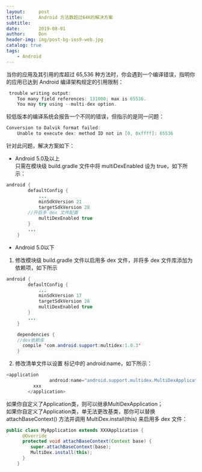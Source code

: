 ```yaml
---
layout:     post
title:      Android 方法数超过64K的解决方案
subtitle:   
date:       2019-08-01
author:     Don
header-img: img/post-bg-ios9-web.jpg
catalog: true
tags:
    - Android
---
```


当你的应用及其引用的库超过 65,536 种方法时，你会遇到一个编译错误，指明你的应用已达到 Android 编译架构规定的引用限制：  
```java
 trouble writing output:
    Too many field references: 131000; max is 65536.
    You may try using --multi-dex option.
```

较低版本的编译系统会报告一个不同的错误，但指示的是同一问题：  
```java
Conversion to Dalvik format failed:
    Unable to execute dex: method ID not in [0, 0xffff]: 65536
```

针对此问题，解决方案如下：  

- Android 5.0及以上  
只需在模块级 build.gradle 文件中将 multiDexEnabled 设为 true，如下所示：
```java
android {
        defaultConfig {
            ...
            minSdkVersion 21
            targetSdkVersion 28
	    //开启多 dex 文件配置
            multiDexEnabled true 
        }
        ...
    }
```

- Android 5.0以下  
1. 修改模块级 build.gradle 文件以启用多 dex 文件，并将多 dex 文件库添加为依赖项，如下所示
```java
android {
        defaultConfig {
            ...
            minSdkVersion 17
            targetSdkVersion 28
            multiDexEnabled true
        }
        ...
    }

    dependencies {
    //dex依赖库
      compile 'com.android.support:multidex:1.0.3'
    }
```

2. 修改清单文件以设置 <application> 标记中的 android:name，如下所示：
```java
<application
                android:name="android.support.multidex.MultiDexApplication" >
          xxx
        </application>
```
如果你自定义了Application类，则可以继承MultiDexApplication；  
如果你自定义了Application类，单无法更改基类，那你可以替换 attachBaseContext() 方法并调用 MultiDex.install(this) 来启用多 dex 文件：
```java
public class MyApplication extends XXXApplication {
      @Override
      protected void attachBaseContext(Context base) {
         super.attachBaseContext(base);
         MultiDex.install(this);
      }
    }
```


